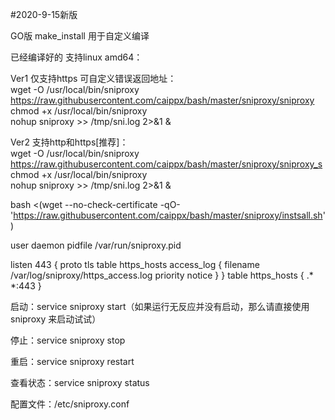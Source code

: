 
#2020-9-15新版

GO版 make_install 用于自定义编译

已经编译好的 支持linux amd64：

Ver1 仅支持https 可自定义错误返回地址：<br>
wget -O /usr/local/bin/sniproxy https://raw.githubusercontent.com/caippx/bash/master/sniproxy/sniproxy <br>
chmod +x /usr/local/bin/sniproxy<br>
nohup sniproxy >> /tmp/sni.log 2>&1 &<br>


Ver2 支持http和https[推荐]：<br>
wget -O /usr/local/bin/sniproxy https://raw.githubusercontent.com/caippx/bash/master/sniproxy/sniproxy_s<br>
chmod +x /usr/local/bin/sniproxy<br>
nohup sniproxy >> /tmp/sni.log 2>&1 &<br>

bash <(wget --no-check-certificate -qO- 'https://raw.githubusercontent.com/caippx/bash/master/sniproxy/instsall.sh')


user daemon
pidfile /var/run/sniproxy.pid
 
listen 443 {
 proto tls
 table https_hosts
 access_log {
  filename /var/log/sniproxy/https_access.log
  priority notice
 }
}
table https_hosts {
 .* *:443
}


启动：service sniproxy start（如果运行无反应并没有启动，那么请直接使用 sniproxy 来启动试试）

停止：service sniproxy stop

重启：service sniproxy restart

查看状态：service sniproxy status

配置文件：/etc/sniproxy.conf

